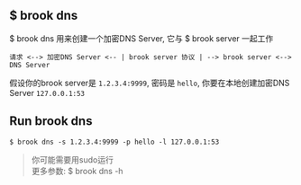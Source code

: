 ## $ brook dns

$ brook dns 用来创建一个加密DNS Server, 它与 $ brook server 一起工作

```
请求 <--> 加密DNS Server <-- | brook server 协议 | --> brook server <--> DNS Server
```

假设你的brook server是 `1.2.3.4:9999`, 密码是 `hello`, 你要在本地创建加密DNS Server `127.0.0.1:53`

## Run brook dns

```
$ brook dns -s 1.2.3.4:9999 -p hello -l 127.0.0.1:53
```

> 你可能需要用sudo运行<br/>
> 更多参数: $ brook dns -h

